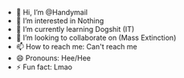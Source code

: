 - 👋 Hi, I’m @Handymail
- 👀 I’m interested in Nothing
- 🌱 I’m currently learning Dogshit (IT)
- 💞️ I’m looking to collaborate on (Mass Extinction)
- 📫 How to reach me: Can't reach me
- 😄 Pronouns: Hee/Hee
- ⚡ Fun fact: Lmao

<!---
Handymail/Handymail is a ✨ special ✨ repository because its `README.md` (this file) appears on your GitHub profile.
You can click the Preview link to take a look at your changes.
--->

